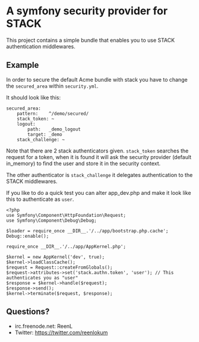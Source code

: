 # A symfony security provider for STACK

This project contains a simple bundle that enables you to use STACK authentication middlewares.

## Example

In order to secure the default Acme bundle with stack you have to change the `secured_area` within `security.yml`.

It should look like this:

```
secured_area:
    pattern:    ^/demo/secured/
    stack_token: ~
    logout:
        path:   _demo_logout
        target: _demo
    stack_challenge: ~
```

Note that there are 2 stack authenticators given. `stack_token` searches the request for a token, when it is found it will
ask the security provider (default in_memory) to find the user and store it in the security context.

The other authenticator is `stack_challenge` it delegates authentication to the STACK middlewares.

If you like to do a quick test you can alter app_dev.php and make it look like this to authenticate as `user`.

```
<?php
use Symfony\Component\HttpFoundation\Request;
use Symfony\Component\Debug\Debug;

$loader = require_once __DIR__.'/../app/bootstrap.php.cache';
Debug::enable();

require_once __DIR__.'/../app/AppKernel.php';

$kernel = new AppKernel('dev', true);
$kernel->loadClassCache();
$request = Request::createFromGlobals();
$request->attributes->set('stack.authn.token', 'user'); // This authenticates you as "user"
$response = $kernel->handle($request);
$response->send();
$kernel->terminate($request, $response);
```

## Questions?

 * irc.freenode.net: ReenL
 * Twitter: https://twitter.com/reenlokum